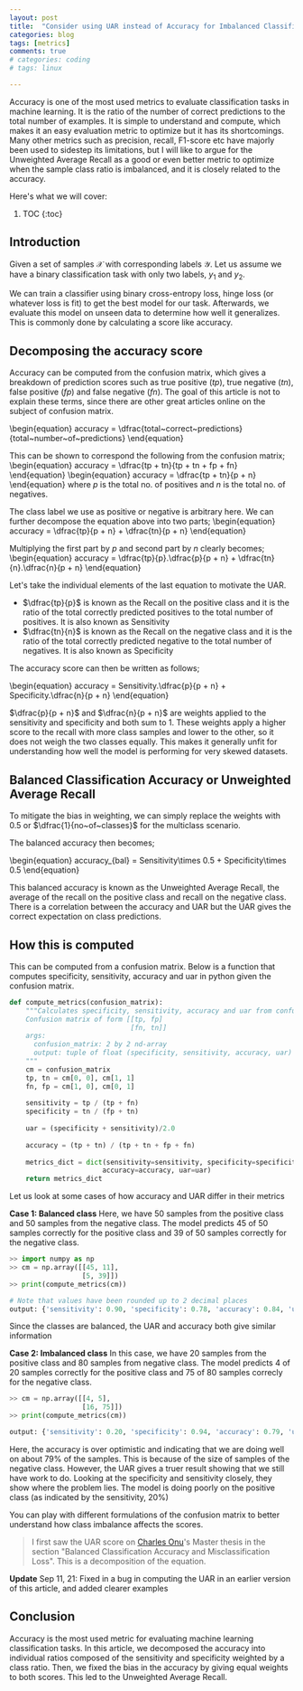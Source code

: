```yaml
---
layout: post
title:  "Consider using UAR instead of Accuracy for Imbalanced Classification tasks"
categories: blog
tags: [metrics]
comments: true
# categories: coding
# tags: linux

---
```


Accuracy is one  of the most used metrics to evaluate classification tasks in machine learning. It is the ratio of the number of correct predictions to the total number of examples. It is simple to understand and compute, which makes it an easy evaluation metric to optimize but it has its shortcomings. Many other metrics such as precision, recall, F1-score etc have majorly been used to sidestep its limitations, but I will like to argue for the Unweighted Average Recall as a good or even better metric to optimize when the sample class ratio is imbalanced, and it is closely related to the accuracy.

Here's what we will cover:
1. TOC
{:toc}

## Introduction

Given a set of samples $\mathcal{X}$ with corresponding labels $\mathcal{Y}$. Let us assume we have a binary classification task with only two labels, $y_1$ and $y_2$.

We can train a classifier using binary cross-entropy loss, hinge loss (or whatever loss is fit) to get the best model for our task. Afterwards, we evaluate this model on unseen data to determine how well it generalizes. This is commonly done by calculating a score like accuracy.

## Decomposing the accuracy score

Accuracy can be computed from the confusion matrix, which gives a breakdown of prediction scores such as true positive $(tp)$, true negative $(tn)$, false positive $(fp)$ and false negative $(fn)$. The goal of this article is not to explain these terms, since there are other great articles online on the subject of confusion matrix.

\begin{equation}
accuracy = \dfrac{total~correct~predictions}{total~number~of~predictions}
\end{equation}

This can be shown to correspond the following from the confusion matrix;
\begin{equation}
accuracy = \dfrac{tp + tn}{tp + tn + fp + fn}
\end{equation}
\begin{equation}
accuracy = \dfrac{tp + tn}{p + n}
\end{equation}
where $p$ is the total no. of positives and $n$ is the total no. of negatives.

The class label we use as positive or negative is arbitrary here. We can further decompose the equation above into two parts;
\begin{equation}
accuracy = \dfrac{tp}{p + n} + \dfrac{tn}{p + n}
\end{equation}

Multiplying the first part by $p$ and second part by $n$ clearly becomes;
\begin{equation}
accuracy = \dfrac{tp}{p}.\dfrac{p}{p + n} + \dfrac{tn}{n}.\dfrac{n}{p + n}
\end{equation}

Let's take the individual elements of the last equation to motivate the UAR.

- $\dfrac{tp}{p}$ is known as the Recall on the positive class and it is the ratio of the total correctly predicted positives to the total number of positives. It is also known as Sensitivity
- $\dfrac{tn}{n}$ is known as the Recall on the negative class and it is the ratio of the total correctly predicted negative to the total number of negatives. It is also known as Specificity

The accuracy score can then be written as follows;

\begin{equation}
accuracy = Sensitivity.\dfrac{p}{p + n} + Specificity.\dfrac{n}{p + n}
\end{equation}

$\dfrac{p}{p + n}$ and $\dfrac{n}{p + n}$ are weights applied to the sensitivity and specificity and both sum to 1. These weights apply a higher score to the recall with more class samples and lower to the other, so it does not weigh the two classes equally. This makes it generally unfit for understanding how well the model is performing for very skewed datasets.

## Balanced Classification Accuracy or Unweighted Average Recall

To mitigate the bias in weighting, we can simply replace the weights with 0.5 or $\dfrac{1}{no~of~classes}$ for the multiclass scenario.

The balanced accuracy then becomes;

\begin{equation}
accuracy_{bal} = Sensitivity\times 0.5 + Specificity\times 0.5
\end{equation}

This balanced accuracy is known as the Unweighted Average Recall, the average of the recall on the positive class and recall on the negative class. There is a correlation between the accuracy and UAR but the UAR gives the correct expectation on class predictions.

## How this is computed

This can be computed from a confusion matrix. Below is a function that computes specificity, sensitivity, accuracy and uar in python given the confusion matrix.

```python
def compute_metrics(confusion_matrix):
    """Calculates specificity, sensitivity, accuracy and uar from confusion matrix
    Confusion matrix of form [[tp, fp]
                              [fn, tn]]
    args:
      confusion_matrix: 2 by 2 nd-array
      output: tuple of float (specificity, sensitivity, accuracy, uar)
    """
    cm = confusion_matrix
    tp, tn = cm[0, 0], cm[1, 1]
    fn, fp = cm[1, 0], cm[0, 1]
    
    sensitivity = tp / (tp + fn)
    specificity = tn / (fp + tn)
    
    uar = (specificity + sensitivity)/2.0
    
    accuracy = (tp + tn) / (tp + tn + fp + fn)
    
    metrics_dict = dict(sensitivity=sensitivity, specificity=specificity, 
                       accuracy=accuracy, uar=uar)
    return metrics_dict
```

Let us look at some cases of how accuracy and UAR differ in their metrics

**Case 1: Balanced class**
Here, we have 50 samples from the positive class and 50 samples from the negative class. The model predicts 45 of 50 samples correctly for the positive class and 39 of 50 samples correctly for the negative class.

```python
>> import numpy as np
>> cm = np.array([[45, 11],
                  [5, 39]])
>> print(compute_metrics(cm))
```

```python
# Note that values have been rounded up to 2 decimal places
output: {'sensitivity': 0.90, 'specificity': 0.78, 'accuracy': 0.84, 'uar': 0.84}
```

Since the classes are balanced, the UAR and accuracy both give similar information

**Case 2: Imbalanced class**
In this case, we have 20 samples from the positive class and 80 samples from negative class. The model predicts 4 of 20 samples correctly for the positive class and 75 of 80 samples correcly for the negative class.

```python
>> cm = np.array([[4, 5],
                  [16, 75]])
>> print(compute_metrics(cm))
```

```python
output: {'sensitivity': 0.20, 'specificity': 0.94, 'accuracy': 0.79, 'uar': 0.57}
```

Here, the accuracy is over optimistic and indicating that we are doing well on about $79 \%$ of the samples. This is because of the size of samples of the negative class. However, the UAR gives a truer result showing that we still have work to do. Looking at the specificity and sensitivity closely, they show where the problem lies. The model is doing poorly on the positive class \(as indicated by the sensitivity, $20 \%$\)

You can play with different formulations of the confusion matrix to better understand how class imbalance affects the scores.

> I first saw the UAR score on [Charles Onu](https://onucharles.github.io/)'s Master thesis in the section "Balanced Classification Accuracy and Misclassification Loss". This is a decomposition of the equation.

**Update**
Sep 11, 21: Fixed in a bug in computing the UAR in an earlier version of this article, and added clearer examples

## Conclusion

Accuracy is the most used metric for evaluating machine learning classification tasks. In this article, we decomposed the accuracy into individual ratios composed of the sensitivity and specificity weighted by a class ratio. Then, we fixed the bias in the accuracy by giving equal weights to both scores. This led to the Unweighted Average Recall.
